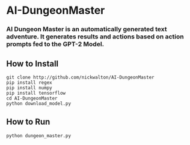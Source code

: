 # AI-DungeonMaster

### AI Dungeon Master is an automatically generated text adventure. It generates results and actions based on action prompts fed to the GPT-2 Model. 


## How to Install
```
git clone http://github.com/nickwalton/AI-DungeonMaster
pip install regex
pip install numpy
pip install tensorflow
cd AI-DungeonMaster
python download_model.py
```

## How to Run
```
python dungeon_master.py
```
